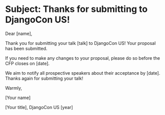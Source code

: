 # Subject: Thanks for submitting to DjangoCon US! 
Dear [name], 

Thank you for submitting your talk [talk] to DjangoCon US! Your proposal has been submitted. 

If you need to make any changes to your proposal, please do so before the CFP closes on [date]. 

We aim to notify all prospective speakers about their acceptance by [date]. Thanks again for submitting your talk! 

Warmly, 

[Your name] 

[Your title], DjangoCon US [year] 

